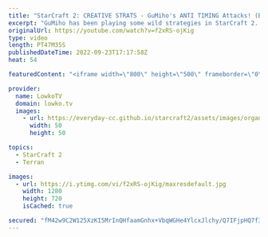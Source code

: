 ```yaml
---
title: "StarCraft 2: CREATIVE STRATS - GuMiho's ANTI TIMING Attacks! (Best-of-5)"
excerpt: "GuMiho has been playing some wild strategies in StarCraft 2. In this best-of-5 series he's facing off against Ragnarok, who has been climbing through the lately. This is the rank 13 in the world (GuMiho) versus the rank 15 (Ragnarok).  Support my work on Patreon: https://www.patreon.com/lowkotv Become"
originalUrl: https://youtube.com/watch?v=f2xRS-ojKig
type: video
length: PT47M35S
publishedDateTime: 2022-09-23T17:17:58Z
heat: 54

featuredContent: "<iframe width=\"800\" height=\"500\" frameborder=\"0\" src=\"https://www.youtube.com/embed/f2xRS-ojKig\" allow=\"accelerometer; autoplay; encrypted-media; gyroscope; picture-in-picture\" allowfullscreen></iframe>"

provider:
  name: LowkoTV
  domain: lowko.tv
  images:
    - url: https://everyday-cc.github.io/starcraft2/assets/images/organizations/lowko.tv-50x50.jpg
      width: 50
      height: 50

topics:
  - StarCraft 2
  - Terran

images:
  - url: https://i.ytimg.com/vi/f2xRS-ojKig/maxresdefault.jpg
    width: 1280
    height: 720
    isCached: true

secured: "fM42w9C2W125XzKI5MrInQHfaamGnhx+VbqWGHe4YlcxJlchy/Q7IFjpHQ7f3bCGms56Ub+oYe6r/62j5f137Zeh6546GktUKATumzMOlwsOEbsvDZJdcIzgYLD8s2sBql3tLUiIo8jFvKDHVvDORHAjlTK3O+Ju7rR+oMQdwQyaI3bxX5/cwTigAMSpQmqiX76pH3kDsnsrvMG6T+Fn05lFVkIgZM1aXovqdM2sYMnd79fnw0XtHey6jTIs6uZ+DEO6yB22DpZeP0SeB4vEiyrUcNNalYtITOaHu5ZCEQTQKZ9vVFlqdjrahEso0wrMWK/FOX1LkSkYDkzao8AIrATbvlSwuWaSaPazauTVtD36TUVzeXYDsy8VLcARZJpQ4P8CrmrmZbkw3SN7AFyykcsUivgZ5v+oaODt21WpvH4=;otZyXzLZWAdYZx27TuTRIg=="
---
```


